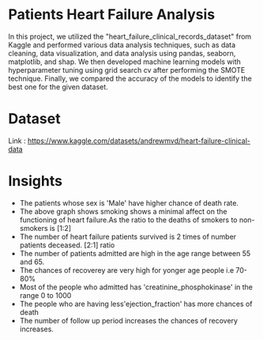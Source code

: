 # Patients Heart Failure Analysis

In this project, we utilized the "heart_failure_clinical_records_dataset" from Kaggle and performed various data analysis techniques, 
such as data cleaning, data visualization, and data analysis using pandas, seaborn, matplotlib, and shap. 
We then developed machine learning models with hyperparameter tuning using grid search cv after performing the SMOTE technique. 
Finally, we compared the accuracy of the models to identify the best one for the given dataset.

# Dataset

Link : https://www.kaggle.com/datasets/andrewmvd/heart-failure-clinical-data

# Insights

- The patients whose sex is 'Male' have higher chance of death rate.
- The above graph shows smoking shows a minimal affect on the functioning of heart failure.As the ratio to the deaths of smokers to non-smokers is [1:2]
- The number of heart failure patients survived is 2 times of number patients deceased. [2:1] ratio
- The number of patients admitted are high in the age range between 55 and 65.
- The chances of recoverey are very high for yonger age people i.e 70-80%
- Most of the people who admitted has 'creatinine_phosphokinase' in the range 0 to 1000
- The people who are having less'ejection_fraction' has more chances of death
- The number of follow up period increases the chances of recovery increases.
